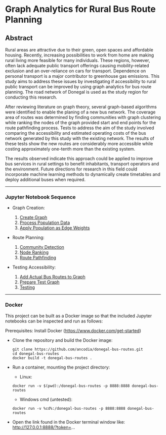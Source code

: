 # Graph Analytics for Rural Bus Route Planning

## Abstract
Rural areas are attractive due to their green, open spaces and affordable housing. Recently, increasing possibilities to work from home are making rural living more feasible for many individuals. These regions, however, often lack adequate public transport offerings causing mobility-related exclusion and an over-reliance on cars for transport. Dependence on personal transport is a major contributor to greenhouse gas emissions. This study aims to address these issues by investigating if accessibility to rural public transport can be improved by using graph analytics for bus route planning. The road network of Donegal is used as the study region for conducting this research.

After reviewing literature on graph theory, several graph-based algorithms were identified to enable the planing of a new bus network. The coverage area of routes was determined by finding communities with graph clustering while ranking the nodes of the graph provided start and end points for the route pathfinding process. Tests to address the aim of the study involved comparing the accessibility and estimated operating costs of the bus network generated by this study with the existing network. The results of these tests show the new routes are considerably more accessible while costing approximately one-tenth more than the existing system.

The results observed indicate this approach could be applied to improve bus services in rural settings to benefit inhabitants, transport operators and the environment. Future directions for research in this field could incorporate machine learning methods to dynamically create timetables and deploy additional buses when required.

---
### Jupyter Notebook Sequence
- Graph Creation:
  
  1. [Create Graph](https://github.com/ancodia/donegal-bus-routes/blob/master/graph/notebooks/create_graph.ipynb)
  2. [Process Population Data](https://github.com/ancodia/donegal-bus-routes/blob/master/graph/notebooks/donegal_population_data.ipynb)
  3. [Apply Population as Edge Weights](https://github.com/ancodia/donegal-bus-routes/blob/master/graph/notebooks/apply_edge_weights.ipynb)
  
- Route Planning:

  1. [Community Detection](https://github.com/ancodia/donegal-bus-routes/blob/master/route_planning/notebooks/community_detection.ipynb)
  2. [Node Ranking](https://github.com/ancodia/donegal-bus-routes/blob/master/route_planning/notebooks/node_ranking.ipynb)
  3. [Route Pathfinding](https://github.com/ancodia/donegal-bus-routes/blob/master/route_planning/notebooks/route_pathfinding.ipynb)
 
- Testing Accessibility:
  
  1. [Add Actual Bus Routes to Graph](https://github.com/ancodia/donegal-bus-routes/blob/master/testing/notebooks/add_locallink_bus_stops_to_graph.ipynb)
  2. [Prepare Test Graph](https://github.com/ancodia/donegal-bus-routes/blob/master/testing/notebooks/prepare_test_graph.ipynb)
  3. [Testing](https://github.com/ancodia/donegal-bus-routes/blob/master/testing/notebooks/testing.ipynb)
---

### Docker
This project can be built as a Docker image so that the included Jupyter notebooks can be inspected and run as follows:

Prerequisites: Install Docker (https://www.docker.com/get-started)

- Clone the repository and build the Docker image:
  ```
  git clone https://github.com/ancodia/donegal-bus-routes.git
  cd donegal-bus-routes
  docker build -t donegal-bus-routes .
  ```

- Run a container, mounting the project directory:
  
  - Linux:
  ```
  docker run -v $(pwd):/donegal-bus-routes -p 8888:8888 donegal-bus-routes
  ```
  - Windows cmd (untested):
  ```
  docker run -v %cd%:/donegal-bus-routes -p 8888:8888 donegal-bus-routes
  ```
  
- Open the link found in the Docker terminal window like: http://127.0.0.1:8888/?token=...
